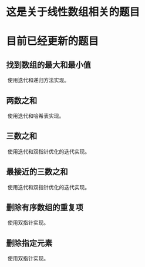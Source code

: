 # 这是关于线性数组相关的题目

# 目前已经更新的题目

## 找到数组的最大和最小值

​		使用迭代和递归方法实现。

## 两数之和

​		使用迭代和哈希表实现。

## 三数之和

​		使用迭代和双指针优化的迭代实现。

## 最接近的三数之和

​		使用迭代和双指针优化的迭代实现。

## 删除有序数组的重复项

​		使用双指针实现。

## 删除指定元素

​		使用双指针实现。